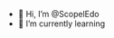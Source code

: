 - 👋 Hi, I’m @ScopelEdo
- 🌱 I’m currently learning <HTML>


<!---
ScopelEdo/ScopelEdo is a ✨ special ✨ repository because its `README.md` (this file) appears on your GitHub profile.
You can click the Preview link to take a look at your changes.
--->
